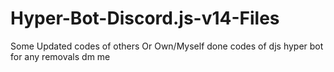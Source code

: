 # Hyper-Bot-Discord.js-v14-Files
Some Updated codes of others Or Own/Myself done codes of djs hyper bot
for any removals dm me

